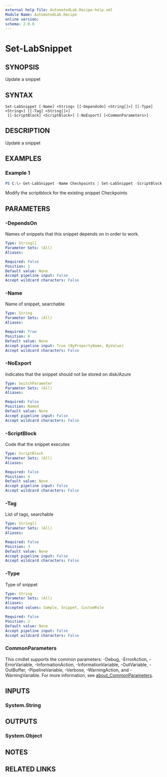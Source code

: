 ```yaml
---
external help file: AutomatedLab.Recipe-help.xml
Module Name: AutomatedLab.Recipe
online version:
schema: 2.0.0
---
```


# Set-LabSnippet

## SYNOPSIS
Update a snippet

## SYNTAX

```
Set-LabSnippet [-Name] <String> [[-DependsOn] <String[]>] [[-Type] <String>] [[-Tag] <String[]>]
 [[-ScriptBlock] <ScriptBlock>] [-NoExport] [<CommonParameters>]
```

## DESCRIPTION
Update a snippet

## EXAMPLES

### Example 1
```powershell
PS C:\> Get-LabSnippet -Name Checkpoints | Set-LabSnippet -ScriptBlock {Checkpoint-LabVm -All -SnapshotName (Get-Date -Format yyyyMMddHHmmss)}
```

Modify the scriptblock for the existing snippet Checkpoints

## PARAMETERS

### -DependsOn
Names of snippets that this snippet depends on
in order to work.

```yaml
Type: String[]
Parameter Sets: (All)
Aliases:

Required: False
Position: 1
Default value: None
Accept pipeline input: False
Accept wildcard characters: False
```

### -Name
Name of snippet, searchable

```yaml
Type: String
Parameter Sets: (All)
Aliases:

Required: True
Position: 0
Default value: None
Accept pipeline input: True (ByPropertyName, ByValue)
Accept wildcard characters: False
```

### -NoExport
Indicates that the snippet should not be stored on disk/Azure

```yaml
Type: SwitchParameter
Parameter Sets: (All)
Aliases:

Required: False
Position: Named
Default value: None
Accept pipeline input: False
Accept wildcard characters: False
```

### -ScriptBlock
Code that the snippet executes

```yaml
Type: ScriptBlock
Parameter Sets: (All)
Aliases:

Required: False
Position: 4
Default value: None
Accept pipeline input: False
Accept wildcard characters: False
```

### -Tag
List of tags, searchable

```yaml
Type: String[]
Parameter Sets: (All)
Aliases:

Required: False
Position: 3
Default value: None
Accept pipeline input: False
Accept wildcard characters: False
```

### -Type
Type of snippet

```yaml
Type: String
Parameter Sets: (All)
Aliases:
Accepted values: Sample, Snippet, CustomRole

Required: False
Position: 2
Default value: None
Accept pipeline input: False
Accept wildcard characters: False
```

### CommonParameters
This cmdlet supports the common parameters: -Debug, -ErrorAction, -ErrorVariable, -InformationAction, -InformationVariable, -OutVariable, -OutBuffer, -PipelineVariable, -Verbose, -WarningAction, and -WarningVariable. For more information, see [about_CommonParameters](http://go.microsoft.com/fwlink/?LinkID=113216).

## INPUTS

### System.String

## OUTPUTS

### System.Object
## NOTES

## RELATED LINKS
